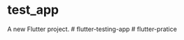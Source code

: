 # test_app

A new Flutter project.
#   f l u t t e r - t e s t i n g - a p p  
 #   f l u t t e r - p r a t i c e  
 